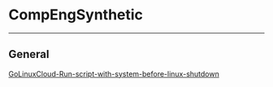 # CompEngSynthetic
----
## General
[GoLinuxCloud-Run-script-with-system-before-linux-shutdown](https://www.golinuxcloud.com/run-script-with-systemd-before-shutdown-linux/)